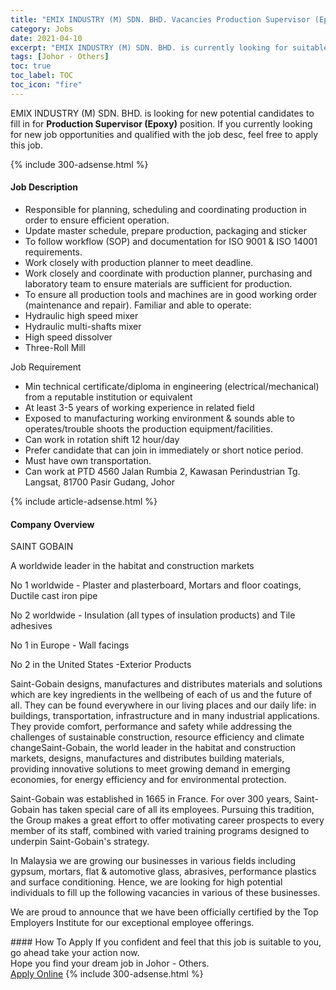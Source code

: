 ```yaml
---
title: "EMIX INDUSTRY (M) SDN. BHD. Vacancies Production Supervisor (Epoxy)" 
category: Jobs 
date: 2021-04-10 
excerpt: "EMIX INDUSTRY (M) SDN. BHD. is currently looking for suitable person to fill in the Production Supervisor (Epoxy) which based in Johor - Others" 
tags: [Johor - Others] 
toc: true 
toc_label: TOC 
toc_icon: "fire" 
--- 
```


<p>EMIX INDUSTRY (M) SDN. BHD. is looking for new potential candidates to fill in for <b>Production Supervisor (Epoxy)</b> position. If you currently looking for new job opportunities and qualified with the job desc, feel free to apply this job.
</p>{% include 300-adsense.html %} 
<div><div><h4>Job Description</h4></div><div><div><span><div><ul><li>Responsible for planning, scheduling and coordinating production in order to ensure efficient operation.</li><li>Update master schedule, prepare production, packaging and sticker</li><li>To follow workflow (SOP) and documentation for ISO 9001 &amp; ISO 14001 requirements.</li><li>Work closely with production planner to meet deadline.</li><li>Work closely and coordinate with production planner, purchasing and laboratory team to ensure materials are sufficient for production.</li><li>To ensure all production tools and machines are in good working order (maintenance and repair). Familiar and able to operate:</li><li>Hydraulic high speed mixer</li><li>Hydraulic multi-shafts mixer</li><li>High speed dissolver</li><li>Three-Roll Mill</li></ul><p>Job Requirement</p><ul><li>Min technical certificate/diploma in engineering (electrical/mechanical) from a reputable institution or equivalent</li><li>At least 3-5 years of working experience in related field</li><li>Exposed to manufacturing working environment &amp; sounds able to operates/trouble shoots the production equipment/facilities.</li><li>Can work in rotation shift 12 hour/day</li><li>Prefer candidate that can join in immediately or short notice period.</li><li>Must have own transportation.</li><li>Can work at PTD 4560 Jalan Rumbia 2, Kawasan Perindustrian Tg. Langsat, 81700 Pasir Gudang, Johor</li></ul></div></span></div></div></div> 
{% include article-adsense.html %} 
<div><div><h4>Company Overview</h4></div><div><div><span><div><p>SAINT GOBAIN</p><p>A worldwide leader in the habitat and construction markets</p><p>No 1 worldwide - Plaster and plasterboard, Mortars and floor coatings, Ductile cast iron pipe</p><p>No 2 worldwide -&#160;Insulation (all types of insulation products) and Tile adhesives</p><p>No 1 in Europe - Wall facings</p><p>No 2 in the United States -Exterior Products</p><p>Saint-Gobain designs, manufactures and distributes materials and solutions which are key ingredients in the wellbeing of each of us and the future of all. They can be found everywhere in our living places and our daily life: in buildings, transportation, infrastructure and in many industrial applications. They provide comfort, performance and safety while addressing the challenges of sustainable construction, resource efficiency and climate changeSaint-Gobain, the world leader in the habitat and construction markets, designs, manufactures and distributes building materials, providing innovative solutions to meet growing demand in emerging economies, for energy efficiency and for environmental protection.</p><p>Saint-Gobain was established in 1665 in France. For over 300 years, Saint-Gobain has taken&#160;special care of all its employees. Pursuing this tradition, the Group makes a great effort to offer motivating career prospects to every member of its staff, combined with varied training programs designed to underpin Saint-Gobain's strategy.</p><p>In Malaysia we are growing our businesses in various fields including gypsum, mortars, flat &amp; automotive glass, abrasives, performance plastics and surface conditioning. Hence, we are looking for high potential individuals to fill up the following vacancies in various of these businesses.</p><p>We are proud to announce that we have been officially certified by the Top Employers Institute for our exceptional employee offerings.&#160;&#160;</p></div></span></div></div></div> 
#### How To Apply 
If you confident and feel that this job is suitable to you, go ahead take your action now. <br/> 
Hope you find your dream job in Johor - Others. <br/> 
<a href="https://www.jobstreet.com.my/en/job/production-supervisor-epoxy-4532282?jobId=jobstreet-my-job-4532282&" class="btn btn--info" target="_blank" rel="nofollow noopenner">Apply Online</a> 
{% include 300-adsense.html %} 